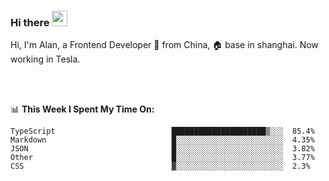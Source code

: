 ### Hi there <img src="https://media.giphy.com/media/hvRJCLFzcasrR4ia7z/giphy.gif" width="25px">

<!-- ![visitors](https://visitor-badge.glitch.me/badge?page_id=dislfyer.dislfyer) -->

Hi, I'm Alan, a Frontend Developer 🚀 from China, 🏠 base in shanghai. Now working in Tesla.

<br/>
<br/>

📊 **This Week I Spent My Time On:**


<!--START_SECTION:waka-->

```text
TypeScript                          █████████████████████▒░░░  85.4%
Markdown                            █░░░░░░░░░░░░░░░░░░░░░░░░  4.35%
JSON                                █░░░░░░░░░░░░░░░░░░░░░░░░  3.82%
Other                               █░░░░░░░░░░░░░░░░░░░░░░░░  3.77%
CSS                                 ▓░░░░░░░░░░░░░░░░░░░░░░░░  2.3%
```

<!--END_SECTION:waka-->

<!--
**About Me:**
 -->
